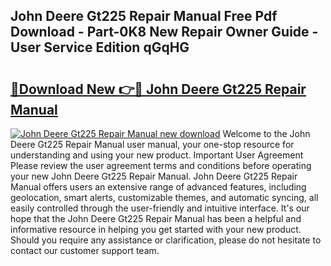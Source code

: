 ## John Deere Gt225 Repair Manual Free Pdf Download - Part-0K8 New Repair Owner Guide - User Service Edition qGqHG

# <h2><a href="http://bc63462.oget.top/?id=John+Deere+Gt225+Repair+Manual">🔗Download New 👉🔴 John Deere Gt225 Repair Manual</a></h2>

[![John Deere Gt225 Repair Manual new download](https://i.imgur.com/5g1atiW.png)](http://bc63462.oget.top/?id=John+Deere+Gt225+Repair+Manual)
Welcome to the John Deere Gt225 Repair Manual user manual, your one-stop resource for understanding and using your new product. Important User Agreement Please review the user agreement terms and conditions before operating your new John Deere Gt225 Repair Manual. John Deere Gt225 Repair Manual offers users an extensive range of advanced features, including geolocation, smart alerts, customizable themes, and automatic syncing, all easily controlled through the user-friendly and intuitive interface. It's our hope that the John Deere Gt225 Repair Manual has been a helpful and informative resource in helping you get started with your new product. Should you require any assistance or clarification, please do not hesitate to contact our customer support team.

